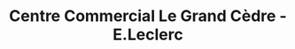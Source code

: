 ---
title: "Centre Commercial Le Grand Cèdre - E.Leclerc"
url: /acheres/centre-commercial-le-grand-cedre-e-leclerc/
shop: centre commercial
---